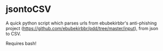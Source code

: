 # jsontoCSV
A quick python script which parses urls from ebubekirbbr's anti-phishing project (https://github.com/ebubekirbbr/pdd/tree/master/input), from json to CSV. 

Requires bash!
